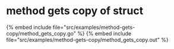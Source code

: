 # method gets copy of struct

{% embed include file="src/examples/method-gets-copy/method_gets_copy.go" %}
{% embed include file="src/examples/method-gets-copy/method_gets_copy.out" %}


